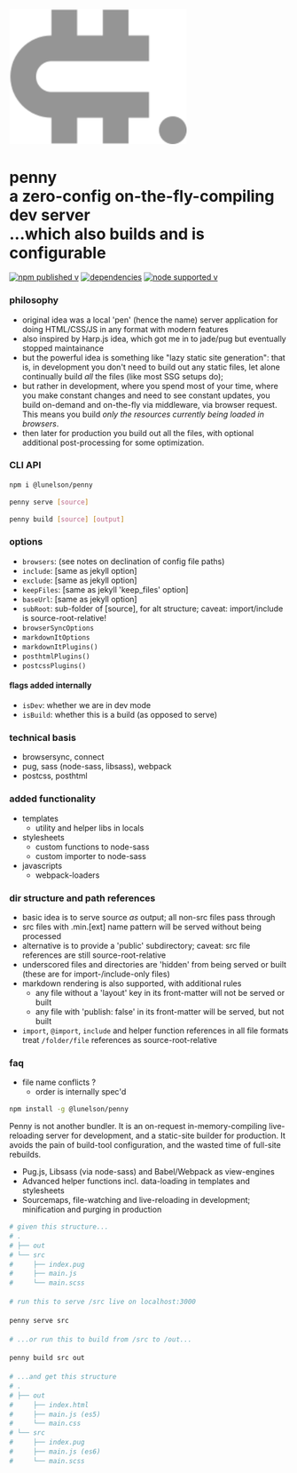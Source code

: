 <img src="logo.svg" width="320">

# penny <br> a zero-config on-the-fly-compiling dev server <br>...which also builds and is configurable

[![npm published v](https://img.shields.io/npm/v/@lunelson/penny.svg)]()
[![dependencies](https://david-dm.org/lunelson/penny.svg)]()
[![node supported v](https://img.shields.io/node/v/@lunelson/penny.svg)]()

### philosophy

- original idea was a local 'pen' (hence the name) server application for doing HTML/CSS/JS in any format with modern features
- also inspired by Harp.js idea, which got me in to jade/pug but eventually stopped maintainance
- but the powerful idea is something like "lazy static site generation": that is, in development you don't need to build out any static files, let alone continually build *all* the files (like most SSG setups do);
- but rather in development, where you spend most of your time, where you make constant changes and need to see constant updates, you build on-demand and on-the-fly via middleware, via browser request. This means you build *only the resources currently being loaded in browsers*.
- then later for production you build out all the files, with optional additional post-processing for some optimization.

### CLI API

```sh
npm i @lunelson/penny
```
```sh
penny serve [source]
```
```sh
penny build [source] [output]
```
### options

- `browsers`: (see notes on declination of config file paths)
- `include`: [same as jekyll option]
- `exclude`: [same as jekyll option]
- `keepFiles`: [same as jekyll 'keep_files' option]
- `baseUrl`: [same as jekyll option]
- `subRoot`: sub-folder of [source], for alt structure; caveat: import/include is source-root-relative!
- `browserSyncOptions`
- `markdownItOptions`
- `markdownItPlugins()`
- `posthtmlPlugins()`
- `postcssPlugins()`

#### flags added internally

- `isDev`: whether we are in dev mode
- `isBuild`: whether this is a build (as opposed to serve)

### technical basis

- browsersync, connect
- pug, sass (node-sass, libsass), webpack
- postcss, posthtml

### added functionality

- templates
  - utility and helper libs in locals
- stylesheets
  - custom functions to node-sass
  - custom importer to node-sass
- javascripts
  - webpack-loaders

### dir structure and path references

- basic idea is to serve source *as* output; all non-src files pass through
- src files with .min.[ext] name pattern will be served without being processed
- alternative is to provide a 'public' subdirectory; caveat: src file references are still source-root-relative
- underscored files and directories are 'hidden' from being served or built (these are for import-/include-only files)
- markdown rendering is also supported, with additional rules
  - any file without a 'layout' key in its front-matter will not be served or built
  - any file with 'publish: false' in its front-matter will be served, but not built
- `import`, `@import`, `include` and helper function references in all file formats treat `/folder/file` references as source-root-relative

### faq

- file name conflicts ?
  - order is internally spec'd



```sh
npm install -g @lunelson/penny
```

Penny is not another bundler. It is an on-request in-memory-compiling live-reloading server for development, and a static-site builder for production. It avoids the pain of build-tool configuration, and the wasted time of full-site rebuilds.

* Pug.js, Libsass (via node-sass) and Babel/Webpack as view-engines
* Advanced helper functions incl. data-loading in templates and stylesheets
* Sourcemaps, file-watching and live-reloading in development; minification and purging in production



```sh
# given this structure...
# .
# ├── out
# └── src
#     ├── index.pug
#     ├── main.js
#     └── main.scss

# run this to serve /src live on localhost:3000

penny serve src

# ...or run this to build from /src to /out...

penny build src out

# ...and get this structure
# .
# ├── out
#     ├── index.html
#     ├── main.js (es5)
#     └── main.css
# └── src
#     ├── index.pug
#     ├── main.js (es6)
#     └── main.scss
